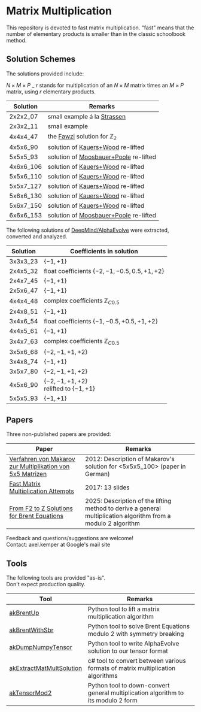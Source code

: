 # Matrix Multiplication

This repository is devoted to fast matrix multiplication.
"fast" means that the number of elementary products is smaller than in the classic
schoolbook method.

## Solution Schemes

The solutions provided include:

$N \times M \times P$ \_ $r$ stands for multiplication of an $N \times M$
matrix times an $M \times P$ matrix, using $r$ elementary products.

| Solution  | Remarks                                    |
| --------- | ------------------------------------------ |
| 2x2x2_07  | small example á la [Strassen][1]           |
| 2x3x2_11  | small example                              |
| 4x4x4_47  | the [Fawzi][2] solution for $\mathbb{Z_2}$ |
| 4x5x6_90  | solution of [Kauers+Wood][3] re-lifted     |
| 5x5x5_93  | solution of [Moosbauer+Poole][4] re-lifted |
| 4x6x6_106 | solution of [Kauers+Wood][3] re-lifted     |
| 5x5x6_110 | solution of [Kauers+Wood][3] re-lifted     |
| 5x5x7_127 | solution of [Kauers+Wood][3] re-lifted     |
| 5x6x6_130 | solution of [Kauers+Wood][3] re-lifted     |
| 5x6x7_150 | solution of [Kauers+Wood][3] re-lifted     |
| 6x6x6_153 | solution of [Moosbauer+Poole][4] re-lifted |

The following solutions of [DeepMind/AlphaEvolve][5] were extracted, converted and analyzed.

| Solution | Coefficients in solution                                                  |
| -------- | ------------------------------------------------------------------------- |
| 3x3x3_23 | $\lbrace -1, +1\rbrace$                                                   |
| 2x4x5_32 | float coefficients $\lbrace -2, -1, -0.5, 0.5, +1, +2\rbrace$             |
| 2x4x7_45 | $\lbrace -1, +1\rbrace$                                                   |
| 2x5x6_47 | $\lbrace -1, +1\rbrace$                                                   |
| 4x4x4_48 | complex coefficients $\mathbb{Z}_{C0.5}$                                  |
| 2x4x8_51 | $\lbrace -1, +1\rbrace$                                                   |
| 3x4x6_54 | float coefficients $\lbrace -1, -0.5, +0.5, +1, +2\rbrace$                |
| 4x4x5_61 | $\lbrace -1, +1\rbrace$                                                   |
| 3x4x7_63 | complex coefficients $\mathbb{Z}_{C0.5}$                                  |
| 3x5x6_68 | $\lbrace -2, -1, +1, +2\rbrace$                                           |
| 3x4x8_74 | $\lbrace -1, +1\rbrace$                                                   |
| 3x5x7_80 | $\lbrace -2, -1, +1, +2\rbrace$                                           |
| 4x5x6_90 | $\lbrace -2, -1, +1, +2\rbrace$ <br/>relifted to $\lbrace -1, +1 \rbrace$ |
| 5x5x5_93 | $\lbrace -1, +1\rbrace$                                                   |

## Papers

Three non-published papers are provided:

| Paper                                                                                                                                                                   | Remarks                                                                                                          |
| ----------------------------------------------------------------------------------------------------------------------------------------------------------------------- | ---------------------------------------------------------------------------------------------------------------- |
| [Verfahren von Makarov zur Multiplikation von 5x5 Matrizen](papers/Kemper%20-%202012%20-%20Verfahren%20von%20Makarov%20zur%20Multiplikation%20von%205x5%20Matrizen.pdf) | 2012: Description of Makarov's solution for <5x5x5_100> (paper in German)                                        |
| [Fast Matrix Multiplication Attempts](papers/Kemper%20-%202017%20-%20Fast%20Matrix%20Multiplication%20Attempts.pdf)                                                     | 2017: 13 slides                                                                                                  |
| [From F2 to Z Solutions for Brent Equations](papers/Kemper%20-%202025%20-%20From%20F2%20to%20Z%20Solutions%20for%20Brent%20Equations.pdf)                               | 2025: Description of the lifting method to derive a general multiplication algorithm from a modulo $2$ algorithm |

Feedback and questions/suggestions are welcome!</br>
Contact: axel.kemper at Google's mail site

## Tools

The following tools are provided "as-is". </br>
Don't expect production quality.

| Tool                                                     | Remarks                                                                           |
| -------------------------------------------------------- | --------------------------------------------------------------------------------- |
| [akBrentUp](src/akBrentUp)                               | Python tool to lift a matrix multiplication algorithm                             |
| [akBrentWithSbr](src/akBrentWithSbr)                     | Python tool to solve Brent Equations modulo 2 with symmetry breaking              |
| [akDumpNumpyTensor](src/akDumpNumpyTensor)               | Python tool to write AlphaEvolve solution to our tensor format                    |
| [akExtractMatMultSolution](src/akExtractMatMultSolution) | c# tool to convert between various formats of matrix multiplication algorithms    |
| [akTensorMod2](src/akTensorMod2)                         | Python tool to down-convert general multiplication algorithm to its modulo 2 form |

[1]: https://gdz.sub.uni-goettingen.de/id/PPN362160546_0013?tify=%7B%22view%22:%22info%22,%22pages%22:%5B358%5D%7D
[2]: https://www.nature.com/articles/s41586-022-05172-4
[3]: https://arxiv.org/abs/2505.05896
[4]: https://arxiv.org/abs/2502.04514
[5]: https://storage.googleapis.com/deepmind-media/DeepMind.com/Blog/alphaevolve-a-gemini-powered-coding-agent-for-designing-advanced-algorithms/AlphaEvolve.pdf
